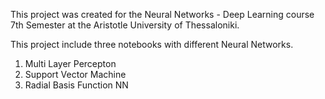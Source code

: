 This project was created for the Neural Networks - Deep Learning course 
7th Semester at the Aristotle University of Thessaloniki.


This project include three notebooks with different Neural Networks.

1. Multi Layer Percepton
2. Support Vector Machine
3. Radial Basis Function NN
